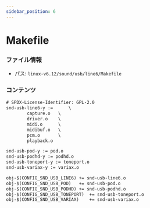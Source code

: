 ```yaml
---
sidebar_position: 6
---
```

# Makefile

### ファイル情報

- パス: `linux-v6.12/sound/usb/line6/Makefile`

### コンテンツ

```txt
# SPDX-License-Identifier: GPL-2.0
snd-usb-line6-y := 		\
		capture.o	\
		driver.o	\
		midi.o		\
		midibuf.o	\
		pcm.o		\
		playback.o

snd-usb-pod-y := pod.o
snd-usb-podhd-y := podhd.o
snd-usb-toneport-y := toneport.o
snd-usb-variax-y := variax.o

obj-$(CONFIG_SND_USB_LINE6)	+= snd-usb-line6.o
obj-$(CONFIG_SND_USB_POD)	+= snd-usb-pod.o
obj-$(CONFIG_SND_USB_PODHD)	+= snd-usb-podhd.o
obj-$(CONFIG_SND_USB_TONEPORT)	+= snd-usb-toneport.o
obj-$(CONFIG_SND_USB_VARIAX)	+= snd-usb-variax.o

```
